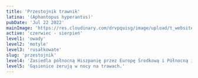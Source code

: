 ```yaml
---
title: 'Przestojnik trawnik'
latina: '(Aphantopus hyperantus)'
pubDate: 'Jul 22 2022'
mainImage: 'https://res.cloudinary.com/drvpquisg/image/upload/t_website/v1731454573/przestrojnik-trawnik_mevwh5.jpg'
active: 'czerwiec - sierpień'
level1: 'owady'
level2: 'motyle'
level3: 'rusałkowate'
slug: 'przestojnik'
level4: 'Zasiedla północną Hiszpanię przez Europę Środkową i Północną i umiarkowaną strefę Azji po Japonię'
level5: 'Gąsienice żerują w nocy na trawach.'
---
```



